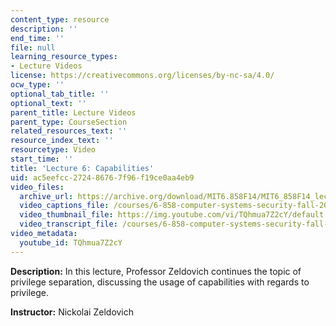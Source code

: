 ```yaml
---
content_type: resource
description: ''
end_time: ''
file: null
learning_resource_types:
- Lecture Videos
license: https://creativecommons.org/licenses/by-nc-sa/4.0/
ocw_type: ''
optional_tab_title: ''
optional_text: ''
parent_title: Lecture Videos
parent_type: CourseSection
related_resources_text: ''
resource_index_text: ''
resourcetype: Video
start_time: ''
title: 'Lecture 6: Capabilities'
uid: ac5eefcc-2724-8676-7f96-f19ce0aa4eb9
video_files:
  archive_url: https://archive.org/download/MIT6.858F14/MIT6_858F14_lec06_300k.mp4
  video_captions_file: /courses/6-858-computer-systems-security-fall-2014/d5f2f077a1f65c6180fadec7cc97db61_TQhmua7Z2cY.vtt
  video_thumbnail_file: https://img.youtube.com/vi/TQhmua7Z2cY/default.jpg
  video_transcript_file: /courses/6-858-computer-systems-security-fall-2014/20f5343a215f11a03136c0937347a490_TQhmua7Z2cY.pdf
video_metadata:
  youtube_id: TQhmua7Z2cY
---
```


**Description:** In this lecture, Professor Zeldovich continues the topic of privilege separation, discussing the usage of capabilities with regards to privilege.

**Instructor:** Nickolai Zeldovich

